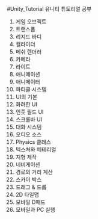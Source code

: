 #Unity_Tutorial
유니티 튜토리얼 공부

1. 게임 오브젝트
2. 트랜스폼 
3. 리지드 바디
4. 컬라이더
5. 메쉬 렌더러
6. 카메라
7. 라이트
8. 애니메이션
9. 애니메이터
10. 파티클 시스템
11. UI의 기본
12. 화려한 UI
13. 인풋 필드 UI
14. 스크롤바 UI
15. 대화 시스템
16. 오디오 소스
17. Physics 클래스
18. 텍스쳐와 메테리얼
19. 지형 제작
20. 네비게이션
21. 경로의 거리 계산
22. 스카이 박스
23. 드래그 & 드롭
24. 2D 타일맵
25. 모바일 D패드
26. 모바일과 PC 실행
